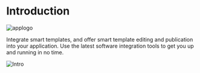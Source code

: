 # Introduction

![applogo](/assets/CHILI_LOGOS_OK-09.svg)

Integrate smart templates, and offer smart template editing and publication into your application.
Use the latest software integration tools to get you up and running in no time.

![Intro](https://chilipublishdocs.imgix.net/GraFx_studio/intro.png?w=830&q=80)